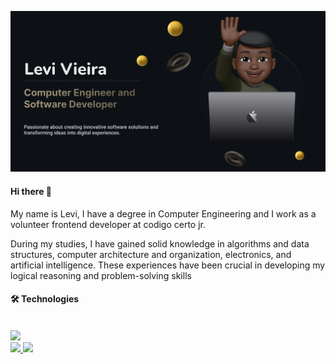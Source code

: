 <!-- Olá, seja bem vindo ao meu README @carlos-levi-->

![Banner](https://raw.githubusercontent.com/Carlos-Levi/Carlos-levi/main/Levi%20Banner%201.png)

#### Hi there 🦀

My name is Levi, I have a degree in Computer Engineering and I work as a volunteer frontend developer at codigo certo jr.

During my studies, I have gained solid knowledge in algorithms and data structures, computer architecture and organization, electronics, and artificial intelligence. These experiences have been crucial in developing my logical reasoning and problem-solving skills

#### 🛠️ Technologies

<br>
<img src="https://skillicons.dev/icons?i=arduino,c,cpp,python,lua,git,figma,typescript,react,nextjs&theme=dark" />

<br>

<div align="left">
  <a href="https://github.com/carlos-levi">
  <img height="160em" src="https://github-readme-stats.vercel.app/api?username=carlos-levi&rank_icon=github&show_icons=true&theme=dracula&include_all_commits=true&border_radius=15&count_private=true&hide_border=true&title_color=CDD4B9&icon_color=BDB76B&layout=compact"/>
  <img height="160em" src="https://github-readme-stats.vercel.app/api/top-langs/?username=carlos-levi&size_weight=1&count_weight=1&layout=compact&langs_count=8&theme=dracula&hide_border=true&border_radius=10&title_color=CDD4B9&icon_color=BDB76B"/>
</div>
<br>

<!--[Footer](https://capsule-render.vercel.app/api?type=waving&color=gradient&height=120&section=footer&width=100%)-->
